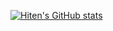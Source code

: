 [![Hiten's GitHub stats](https://github-readme-stats.vercel.app/api?username=hiten36&count_private=true&show_icons=true&theme=gruvbox)](https://github.com/anuraghazra/github-readme-stats)
